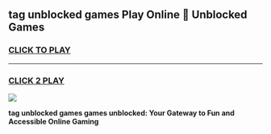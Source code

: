 
## tag unblocked games Play Online 👋 Unblocked Games
<h3>
<a href="https://premium.freeplayer.one?title=tag_unblocked_games&ref=19F">CLICK TO PLAY</a></h3>
<hr>

<h3>
<a href="https://premium.freeplayer.one?title=tag_unblocked_games&ref=19F">CLICK 2 PLAY</a>
  
</h3>

<a href="https://premium.freeplayer.one?title=tag_unblocked_games&ref=19F"><img src="https://clearcache.store/games.png"></a>


**tag unblocked games games unblocked: Your Gateway to Fun and Accessible Online Gaming**
